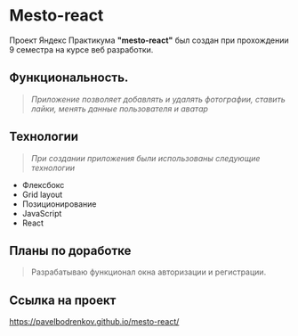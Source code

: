 # Mesto-react

Проект Яндекс Практикума **"mesto-react"** был создан при прохождении 9 семестра на курсе веб разработки.

## Функциональность.
> *Приложение позволяет добавлять и удалять фотографии, ставить лайки, менять данные пользователя и аватар*

## Технологии
> *При создании приложения были использованы следующие технологии*
* Флексбокс
* Grid layout
* Позиционирование
* JavaScript
* React

## Планы по доработке
> Разрабатываю функционал окна авторизации и регистрации.

## Ссылка на проект
https://pavelbodrenkov.github.io/mesto-react/

